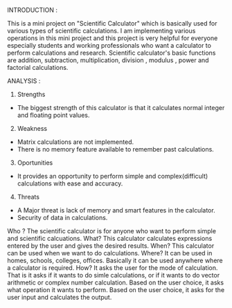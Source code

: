 
INTRODUCTION :

This is a mini project on "Scientific Calculator" which is basically used for various types of scientific calculations.
I am implementing various operations in this mini project and this project  is very helpful for everyone especially 
students and working professionals who want a calculator to perform calculations and research.
Scientific calculator's basic functions are addition, subtraction, multiplication, division , modulus , power and factorial calculations.


ANALYSIS :
1. Strengths
* The biggest strength of this calculator is that it calculates normal integer and floating point values.
2. Weakness
* Matrix calculations are not implemented.
* There is no memory feature available to remember past calculations.
3. Oportunities
* It provides an opportunity to perform simple and complex(difficult) calculations with ease and accuracy.
4. Threats
* A Major threat is lack of memory and smart features in the calculator.
* Security of data in calculations.



Who ?
The scientific calculator is for anyone who want to perform simple and scientific calcuations.
What?
This calculator calculates expressions entered by the user and gives the desired results.
When?
This calculator can be used when we want to do calculations.
Where?
It can be used in homes, schools, colleges, offices. Basically it can be used anywhere where a calculator is required.
How?
It asks the user for the mode of calculation. That is it asks if it wants to do simle calculations, or if it wants to do vector arithmetic or complex number calculation. Based on the user choice, it asks what operation it wants to perform. Based on the user choice, it asks for the user input and calculates the output.
